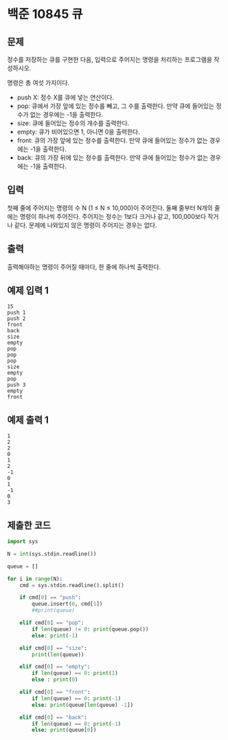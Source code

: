 # 백준 10845 큐
## 문제
정수를 저장하는 큐를 구현한 다음, 입력으로 주어지는 명령을 처리하는 프로그램을 작성하시오.

명령은 총 여섯 가지이다.

- push X: 정수 X를 큐에 넣는 연산이다.
- pop: 큐에서 가장 앞에 있는 정수를 빼고, 그 수를 출력한다. 만약 큐에 들어있는 정수가 없는 경우에는 -1을 출력한다.
- size: 큐에 들어있는 정수의 개수를 출력한다.
- empty: 큐가 비어있으면 1, 아니면 0을 출력한다.
- front: 큐의 가장 앞에 있는 정수를 출력한다. 만약 큐에 들어있는 정수가 없는 경우에는 -1을 출력한다.
- back: 큐의 가장 뒤에 있는 정수를 출력한다. 만약 큐에 들어있는 정수가 없는 경우에는 -1을 출력한다.

## 입력
첫째 줄에 주어지는 명령의 수 N (1 ≤ N ≤ 10,000)이 주어진다. 둘째 줄부터 N개의 줄에는 명령이 하나씩 주어진다. 주어지는 정수는 1보다 크거나 같고, 100,000보다 작거나 같다. 문제에 나와있지 않은 명령이 주어지는 경우는 없다.

## 출력
출력해야하는 명령이 주어질 때마다, 한 줄에 하나씩 출력한다.

## 예제 입력 1
```
15
push 1
push 2
front
back
size
empty
pop
pop
pop
size
empty
pop
push 3
empty
front
```

## 예제 출력 1
```
1
2
2
0
1
2
-1
0
1
-1
0
3
```

## 제출한 코드
```py
import sys

N = int(sys.stdin.readline())

queue = []

for i in range(N):
    cmd = sys.stdin.readline().split()

    if cmd[0] == "push":
        queue.insert(0, cmd[1])
        ##print(queue)

    elif cmd[0] == "pop":
        if len(queue) != 0: print(queue.pop())
        else: print(-1)

    elif cmd[0] == "size":
        print(len(queue))

    elif cmd[0] == "empty":
        if len(queue) == 0: print(1)
        else : print(0)

    elif cmd[0] == "front":
        if len(queue) == 0: print(-1)
        else: print(queue[len(queue) -1])

    elif cmd[0] == "back":
        if len(queue) == 0: print(-1)
        else: print(queue[0])
```
